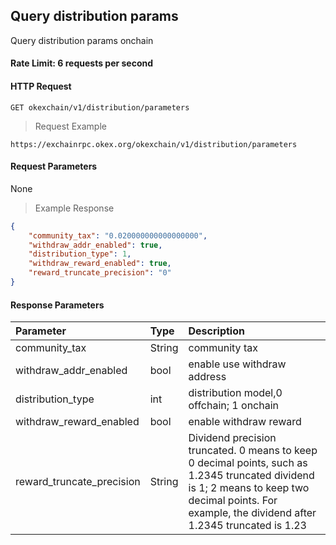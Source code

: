 ## Query distribution params

Query distribution params onchain

#### Rate Limit: 6 requests per second

#### HTTP Request

`GET okexchain/v1/distribution/parameters`

> Request Example

```wiki
https://exchainrpc.okex.org/okexchain/v1/distribution/parameters
```

#### Request Parameters

None
> Example Response

```json
{
    "community_tax": "0.020000000000000000",
    "withdraw_addr_enabled": true,
    "distribution_type": 1,
    "withdraw_reward_enabled": true,
    "reward_truncate_precision": "0"
}
```

#### Response Parameters

| **Parameter** | **Type** | **Description**                                                                                                                                                                                                                                                      |
| :----------------- | :------- | :------------------------------------------------------------------------------------------------------------------------------------------------------------------------------------------------------------------------------------------------------------------- |
|  community_tax             | String    | 		community tax		| 
|  withdraw_addr_enabled               | bool    | 	enable use	withdraw address 		| 
|  distribution_type        | int    | 		distribution model,0 offchain; 1 onchain		| 
|  withdraw_reward_enabled    | bool    | 	enable withdraw reward			| 
|  reward_truncate_precision| String    | 	Dividend precision truncated. 0 means to keep 0 decimal points, such as 1.2345 truncated dividend is 1; 2 means to keep two decimal points. For example, the dividend after 1.2345 truncated is 1.23			| 